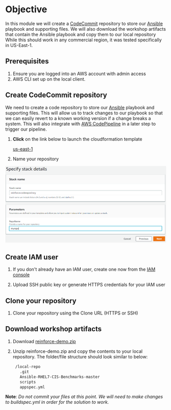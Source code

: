 # Objective
In this module we will create a <a href="https://aws.amazon.com/codecommit/" target="_blank">CodeCommit</a> repository to store our <a href="https://www.ansible.com/" target="_blank">Ansible</a> playbook and supporting files. We will also download the workshop artifacts that contain the Ansible playbook and copy them to our local repository While this should work in any commercial region, it was tested specifically in US-East-1.

## Prerequisites

1. Ensure you are logged into an AWS account with admin access
2. AWS CLI set up on the local client.

## Create CodeCommit repository
We need to create a code repository to store our <a href="https://www.ansible.com/" target="_blank">Ansible</a> playbook and supporting files. This will allow us to track changes to our playbook so that we can easily revert to a known working version if a change breaks a system. This will also integrate with <a href="https://aws.amazon.com/codepipeline/" target="_blank">AWS CodePipeline</a> in a later step to trigger our pipeline.

1. **Click** on the link below to launch the cloudformation template

    <a href="https://console.aws.amazon.com/cloudformation/home?region=us-east-1#/stacks/new?stackName=reinforce-coderepository&templateURL=https://aws-reinforce-demo-grc341.s3.amazonaws.com/templates/code-repo.yml" target="_blank">us-east-1</a>

2. Name your repository

![Repo Name](./images/repo-name.PNG)

## Create IAM user

1. If you don't already have an IAM user, create one now from the <a href="https://console.aws.amazon.com/iam/home?region=us-east-1#/users" target="_blank">IAM console</a>

2. Upload SSH public key or generate HTTPS credentials for your IAM user

## Clone your repository

1. Clone your repository using the Clone URL (HTTPS or SSH)

## Download workshop artifacts

1. Download [reinforce-demo.zip](https://aws-reinforce-demo-grc341.s3.amazonaws.com/reinforce-demo.zip)

2. Unzip reinforce-demo.zip and copy the contents to your local repository. The folder/file structure should look similar to below:

        /local-repo
          .git
          Ansible-RHEL7-CIS-Benchmarks-master
          scripts
          appspec.yml

**Note**: _Do not commit your files at this point. We will need to make changes to buildspec.yml in order for the solution to work._